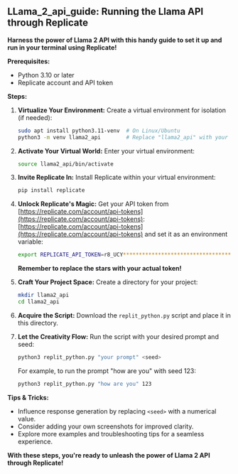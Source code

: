 ## LLama_2_api_guide: Running the Llama API through Replicate

**Harness the power of Llama 2 API with this handy guide to set it up and run in your terminal using Replicate!**

**Prerequisites:**

- Python 3.10 or later
- Replicate account and API token

**Steps:**

1. **Virtualize Your Environment:**
   Create a virtual environment for isolation (if needed):

   ```bash
   sudo apt install python3.11-venv  # On Linux/Ubuntu
   python3 -m venv llama2_api        # Replace "llama2_api" with your desired name
   ```

2. **Activate Your Virtual World:**
   Enter your virtual environment:

   ```bash
   source llama2_api/bin/activate
   ```

3. **Invite Replicate In:**
   Install Replicate within your virtual environment:

   ```bash
   pip install replicate
   ```

4. **Unlock Replicate's Magic:**
   Get your API token from [https://replicate.com/account/api-tokens](https://replicate.com/account/api-tokens): [https://replicate.com/account/api-tokens](https://replicate.com/account/api-tokens) and set it as an environment variable:

   ```bash
   export REPLICATE_API_TOKEN=r8_UCY**********************************
   ```

   **Remember to replace the stars with your actual token!**

5. **Craft Your Project Space:**
   Create a directory for your project:

   ```bash
   mkdir llama2_api
   cd llama2_api
   ```

6. **Acquire the Script:**
   Download the `replit_python.py` script and place it in this directory.

7. **Let the Creativity Flow:**
   Run the script with your desired prompt and seed:

   ```bash
   python3 replit_python.py "your prompt" <seed>
   ```

   For example, to run the prompt "how are you" with seed 123:

   ```bash
   python3 replit_python.py "how are you" 123
   ```

**Tips & Tricks:**

- Influence response generation by replacing `<seed>` with a numerical value.
- Consider adding your own screenshots for improved clarity.
- Explore more examples and troubleshooting tips for a seamless experience.

**With these steps, you're ready to unleash the power of Llama 2 API through Replicate!**







